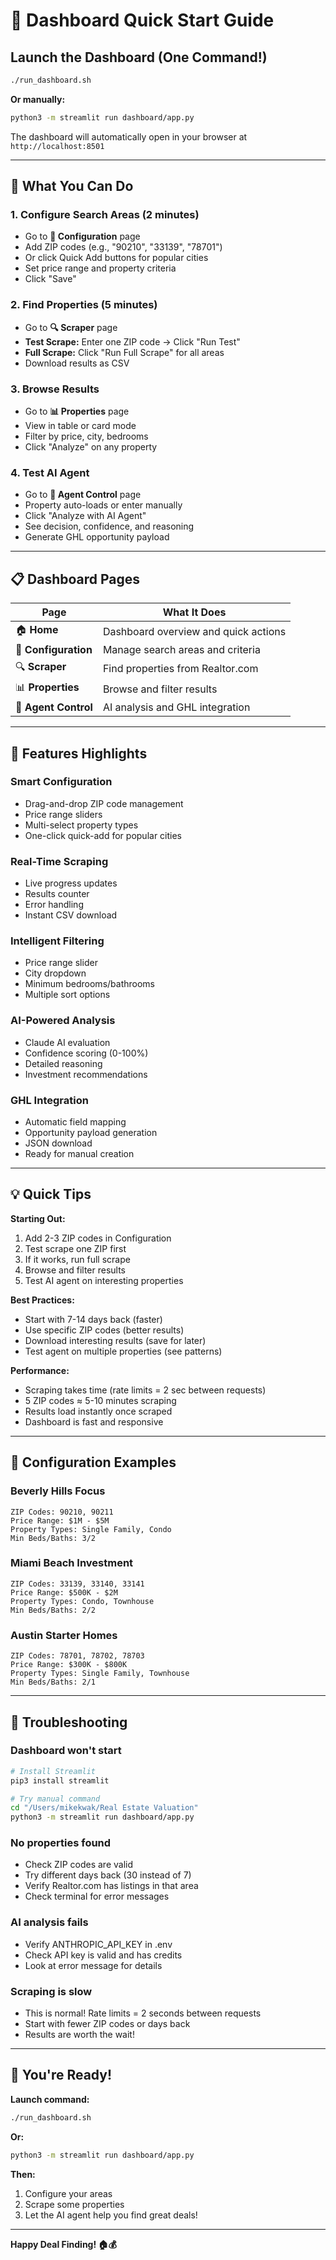 # 🚀 Dashboard Quick Start Guide

## Launch the Dashboard (One Command!)

```bash
./run_dashboard.sh
```

**Or manually:**
```bash
python3 -m streamlit run dashboard/app.py
```

The dashboard will automatically open in your browser at `http://localhost:8501`

---

## 🎯 What You Can Do

### 1. Configure Search Areas (2 minutes)
- Go to **🔧 Configuration** page
- Add ZIP codes (e.g., "90210", "33139", "78701")
- Or click Quick Add buttons for popular cities
- Set price range and property criteria
- Click "Save"

### 2. Find Properties (5 minutes)
- Go to **🔍 Scraper** page
- **Test Scrape:** Enter one ZIP code → Click "Run Test"
- **Full Scrape:** Click "Run Full Scrape" for all areas
- Download results as CSV

### 3. Browse Results
- Go to **📊 Properties** page
- View in table or card mode
- Filter by price, city, bedrooms
- Click "Analyze" on any property

### 4. Test AI Agent
- Go to **🤖 Agent Control** page
- Property auto-loads or enter manually
- Click "Analyze with AI Agent"
- See decision, confidence, and reasoning
- Generate GHL opportunity payload

---

## 📋 Dashboard Pages

| Page | What It Does |
|------|--------------|
| 🏠 **Home** | Dashboard overview and quick actions |
| 🔧 **Configuration** | Manage search areas and criteria |
| 🔍 **Scraper** | Find properties from Realtor.com |
| 📊 **Properties** | Browse and filter results |
| 🤖 **Agent Control** | AI analysis and GHL integration |

---

## 🎨 Features Highlights

### Smart Configuration
- Drag-and-drop ZIP code management
- Price range sliders
- Multi-select property types
- One-click quick-add for popular cities

### Real-Time Scraping
- Live progress updates
- Results counter
- Error handling
- Instant CSV download

### Intelligent Filtering
- Price range slider
- City dropdown
- Minimum bedrooms/bathrooms
- Multiple sort options

### AI-Powered Analysis
- Claude AI evaluation
- Confidence scoring (0-100%)
- Detailed reasoning
- Investment recommendations

### GHL Integration
- Automatic field mapping
- Opportunity payload generation
- JSON download
- Ready for manual creation

---

## 💡 Quick Tips

**Starting Out:**
1. Add 2-3 ZIP codes in Configuration
2. Test scrape one ZIP first
3. If it works, run full scrape
4. Browse and filter results
5. Test AI agent on interesting properties

**Best Practices:**
- Start with 7-14 days back (faster)
- Use specific ZIP codes (better results)
- Download interesting results (save for later)
- Test agent on multiple properties (see patterns)

**Performance:**
- Scraping takes time (rate limits = 2 sec between requests)
- 5 ZIP codes ≈ 5-10 minutes scraping
- Results load instantly once scraped
- Dashboard is fast and responsive

---

## 🔧 Configuration Examples

### Beverly Hills Focus
```
ZIP Codes: 90210, 90211
Price Range: $1M - $5M
Property Types: Single Family, Condo
Min Beds/Baths: 3/2
```

### Miami Beach Investment
```
ZIP Codes: 33139, 33140, 33141
Price Range: $500K - $2M
Property Types: Condo, Townhouse
Min Beds/Baths: 2/2
```

### Austin Starter Homes
```
ZIP Codes: 78701, 78702, 78703
Price Range: $300K - $800K
Property Types: Single Family, Townhouse
Min Beds/Baths: 2/1
```

---

## 🐛 Troubleshooting

### Dashboard won't start
```bash
# Install Streamlit
pip3 install streamlit

# Try manual command
cd "/Users/mikekwak/Real Estate Valuation"
python3 -m streamlit run dashboard/app.py
```

### No properties found
- Check ZIP codes are valid
- Try different days back (30 instead of 7)
- Verify Realtor.com has listings in that area
- Check terminal for error messages

### AI analysis fails
- Verify ANTHROPIC_API_KEY in .env
- Check API key is valid and has credits
- Look at error message for details

### Scraping is slow
- This is normal! Rate limits = 2 seconds between requests
- Start with fewer ZIP codes or days back
- Results are worth the wait!

---

## 🎉 You're Ready!

**Launch command:**
```bash
./run_dashboard.sh
```

**Or:**
```bash
python3 -m streamlit run dashboard/app.py
```

**Then:**
1. Configure your areas
2. Scrape some properties
3. Let the AI agent help you find great deals!

---

**Happy Deal Finding! 🏠💰**
